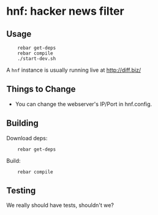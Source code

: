hnf: hacker news filter
=======================

Usage
-----
        rebar get-deps
        rebar compile
        ./start-dev.sh

A `hnf` instance is usually running live at http://diff.biz/

Things to Change
----------------

* You can change the webserver's IP/Port in hnf.config.

Building
--------
Download deps:

        rebar get-deps

Build:

        rebar compile


Testing
-------
We really should have tests, shouldn't we?
